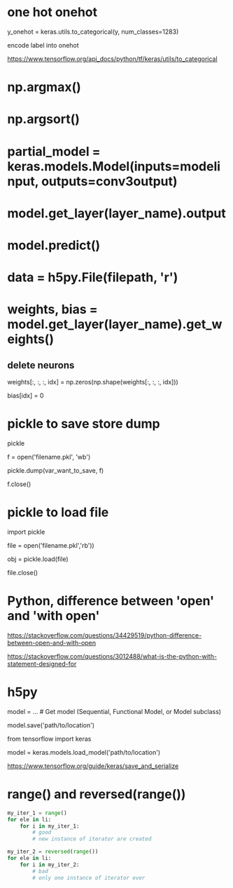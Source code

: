 # one hot onehot

y_onehot = keras.utils.to_categorical(y, num_classes=1283)

encode label into onehot

https://www.tensorflow.org/api_docs/python/tf/keras/utils/to_categorical

# np.argmax()

# np.argsort()

# partial_model = keras.models.Model(inputs=modelinput, outputs=conv3output)

# model.get_layer(layer_name).output

# model.predict()

# data = h5py.File(filepath, 'r')

# weights, bias = model.get_layer(layer_name).get_weights()

## delete neurons

weights[:, :, :, idx] = np.zeros(np.shape(weights[:, :, :, idx]))

bias[idx] = 0

# pickle to save store dump

pickle

f = open('filename.pkl', 'wb')

pickle.dump(var_want_to_save, f)

f.close()

# pickle to load file

import pickle

file = open('filename.pkl','rb'))

obj = pickle.load(file)

file.close()

# Python, difference between 'open' and 'with open'

https://stackoverflow.com/questions/34429519/python-difference-between-open-and-with-open

https://stackoverflow.com/questions/3012488/what-is-the-python-with-statement-designed-for

# h5py 

model = ...  # Get model (Sequential, Functional Model, or Model subclass)

model.save('path/to/location')

from tensorflow import keras

model = keras.models.load_model('path/to/location')

https://www.tensorflow.org/guide/keras/save_and_serialize

# range() and reversed(range())

```python
my_iter_1 = range()
for ele in li:
    for i in my_iter_1:
        # good 
        # new instance of iterator are created
```
```python
my_iter_2 = reversed(range())
for ele in li:
    for i in my_iter_2:
        # bad
        # only one instance of iterator ever
`````
